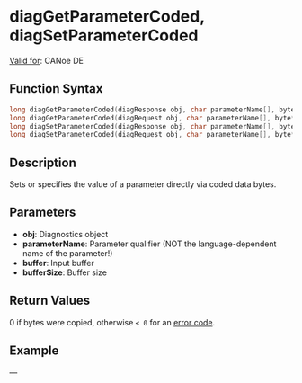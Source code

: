 # diagGetParameterCoded, diagSetParameterCoded

[Valid for](../../../Shared/FeatureAvailability.md): CANoe DE

## Function Syntax

```c
long diagGetParameterCoded(diagResponse obj, char parameterName[], byte* buffer, dword bufferSize);
long diagGetParameterCoded(diagRequest obj, char parameterName[], byte* buffer, dword bufferSize);
long diagSetParameterCoded(diagResponse obj, char parameterName[], byte* buffer, dword bufferSize);
long diagSetParameterCoded(diagRequest obj, char parameterName[], byte* buffer, dword bufferSize);
```

## Description

Sets or specifies the value of a parameter directly via coded data bytes.

## Parameters

- **obj**: Diagnostics object
- **parameterName**: Parameter qualifier (NOT the language-dependent name of the parameter!)
- **buffer**: Input buffer
- **bufferSize**: Buffer size

## Return Values

0 if bytes were copied, otherwise `< 0` for an [error code](../CAPLfunctionsDiagnosticsErrorCode.md).

## Example

—
